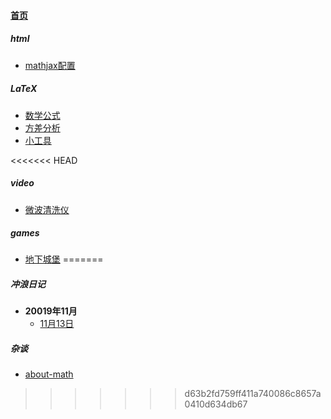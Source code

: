 
#### [首页](?file=home-首页)

##### html
- [mathjax配置](?file=001-html/001-mathjax配置 "mathjax配置")

##### LaTeX
- [数学公式](?file=003-LaTeX/001-数学公式 "数学公式")
- [方差分析](?file=003-LaTeX/002-方差分析 "方差分析")
- [小工具](?file=003-LaTeX/003-小工具 "小工具")

<<<<<<< HEAD
##### video
- [微波清洗仪](?file=007-video/001-微波清洗仪 "微波清洗仪")

##### games
- [地下城堡](?file=008-games/001-地下城堡 "地下城堡")
=======
##### 冲浪日记
- **20019年11月**
    - [11月13日](?file=004-冲浪日记/001-20019年11月/001-11月13日 "11月13日")

##### 杂谈
- [about-math](?file=005-杂谈/001-about-math "about-math")
>>>>>>> d63b2fd759ff411a740086c8657a0410d634db67
